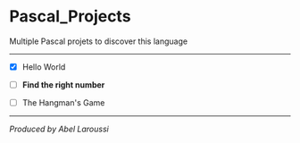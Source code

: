 # Pascal_Projects
Multiple Pascal projets to discover this language

---

- [x] Hello World

- [ ] **Find the right number**

- [ ] The Hangman's Game

---

*Produced by Abel Laroussi*
